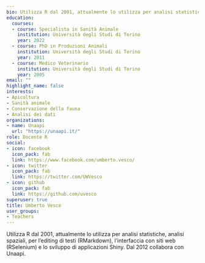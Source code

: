 ```yaml
---
bio: Utilizza R dal 2001, attualmente lo utilizza per analisi statistiche, analisi spaziali, per l’editing di testi (RMarkdown), l’interfaccia con siti web (RSelenium) e lo sviluppo di applicazioni Shiny. Dal 2012 collabora con Unaapi.
education:
  courses:
  - course: Specialista in Sanità Animale
    institution: Università degli Studi di Torino
    year: 2022
  - course: PhD in Produzioni Animali
    institution: Università degli Studi di Torino
    year: 2011
  - course: Medico Veterinario
    institution: Università degli Studi di Torino
    year: 2005
email: ""
highlight_name: false
interests:
- Apicoltura
- Sanità animale
- Conservazione della fauna
- Analisi dei dati
organizations:
- name: Unaapi
  url: "https://unaapi.it/"
role: Docente R
social:
- icon: facebook
  icon_pack: fab
  link: https://www.facebook.com/umberto.vesco/
- icon: twitter
  icon_pack: fab
  link: https://twitter.com/UWVesco
- icon: github
  icon_pack: fab
  link: https://github.com/uvesco
superuser: true
title: Umberto Vesco
user_groups:
- Teachers
---
```


Utilizza R dal 2001, attualmente lo utilizza per analisi statistiche, analisi spaziali, per l’editing di testi (RMarkdown), l’interfaccia con siti web (RSelenium) e lo sviluppo di applicazioni Shiny. Dal 2012 collabora con Unaapi.